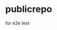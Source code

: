 # publicrepo
for e2e test
















































































































































































































































































































































































































































































































































































































